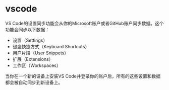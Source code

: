 # vscode

VS Code的设置同步功能会从你的Microsoft账户或者GitHub账户同步数据。这个功能会同步以下数据：

- 设置（Settings）
- 键盘快捷方式（Keyboard Shortcuts）
- 用户片段（User Snippets）
- 扩展（Extensions）
- 工作区（Workspaces）

当你在一个新的设备上安装VS Code并登录你的账户后，所有的这些设置和数据都会被自动同步到新设备上。
